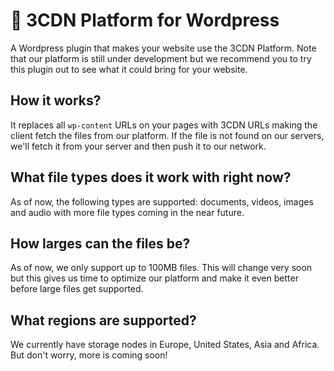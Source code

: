 # 🚀 3CDN Platform for Wordpress
A Wordpress plugin that makes your website use the 3CDN Platform. Note that our platform is still under development but we recommend you to try this plugin out to see what it could bring for your website.

## How it works?
It replaces all `wp-content` URLs on your pages with 3CDN URLs making the client fetch the files from our platform. If the file is not found on our servers, we'll fetch it from your server and then push it to our network.

## What file types does it work with right now?
As of now, the following types are supported: documents, videos, images and audio with more file types coming in the near future. 

## How larges can the files be?
As of now, we only support up to 100MB files. This will change very soon but this gives us time to optimize our platform and make it even better before large files get supported.

## What regions are supported?
We currently have storage nodes in Europe, United States, Asia and Africa. But don't worry, more is coming soon!
